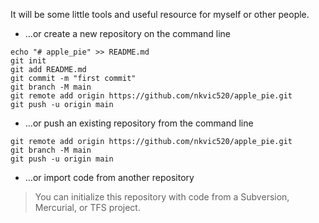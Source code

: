 It will be some little tools and useful resource for myself or other people.

* …or create a new repository on the command line
```
echo "# apple_pie" >> README.md
git init
git add README.md
git commit -m "first commit"
git branch -M main
git remote add origin https://github.com/nkvic520/apple_pie.git
git push -u origin main
```

* …or push an existing repository from the command line
```
git remote add origin https://github.com/nkvic520/apple_pie.git
git branch -M main
git push -u origin main
```

* …or import code from another repository 
> You can initialize this repository with code from a Subversion, Mercurial, or TFS project.

